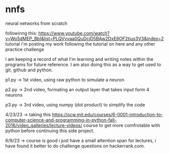 # nnfs
neural networks from scratch

followinng this: https://www.youtube.com/watch?v=Wo5dMEP_BbI&list=PLQVvvaa0QuDcjD5BAw2DxE6OF2tius3V3&index=2 tutorial
i'm posting my work following the tutorial on here and any other practice challenge

I am keeping a record of what I'm learning and writing notes within the programs for future reference.
I am also doing this as a way to get used to git, github and python. 

p1.py -> 1st video, using raw python to simulate a neuron

p2.py -> 2nd video, formating an output layer that takes input form 4 neurons 

p3.py -> 3rd video, using numpy (dot product) to simplify the code

4/23/23 -> taking this https://ocw.mit.edu/courses/6-0001-introduction-to-computer-science-and-programming-in-python-fall-2016/video_galleries/lecture-videos/ course to get more comfrotable with python before continuing this side project.

6/9/23 -> course is good i just have a small attention span for lectures, i have found it better to do challenge questions on hackerrank.com.